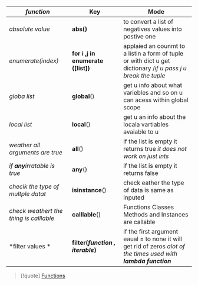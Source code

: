| *function*                              | **Key**                             | Mode                                                                                                                |
| --------------------------------------- | ----------------------------------- | ------------------------------------------------------------------------------------------------------------------- |
| *absolute value*                        | **abs()**                           | to convert a list of negatives values into postive one                                                              |
| *enumerate(index)*                      | **for i ,j  in enumerate ([list])** | applaied an counmt to a listin a form of tuple or with dict u get dictionary  /*if u pass j  u break the tuple*     |
| *globa list*                            | **global**()                        | get u info about what variebles and so on u can acess within global scope                                           |
| *local list*                            | **local**()                         | get u an info about the locala vartiables avaiable to u                                                             |
| *weather all arguments are true*        | **all**()                           | if the list is empty it returns true *it does not work on just ints*                                                |
| *if **any**irratable is true*           | **any**()                           | if the list is empty it returns false                                                                               |
| *checlk the type of multple datat*      | **isinstance**()                    | check eather the type of data is same as inputed                                                                    |
| *check weathert the thing is calllable* | **calllable**()                     | Functions Classes Methods and Instances are callable                                                                |
| *filter values *                        | **filter(*function , iterable*)**   | if the first argument eaual = to none it will get rid of zeros *alot of the times  used with* ***lambda function*** |

>[!quote] [Functions](/obisdian_ntoes/scriptss/Functions.md)